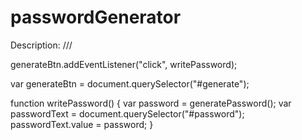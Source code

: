 # passwordGenerator

Description: ///


generateBtn.addEventListener("click", writePassword);

var generateBtn = document.querySelector("#generate");

function writePassword() {
  var password = generatePassword();
  var passwordText = document.querySelector("#password");
  passwordText.value = password;
}
